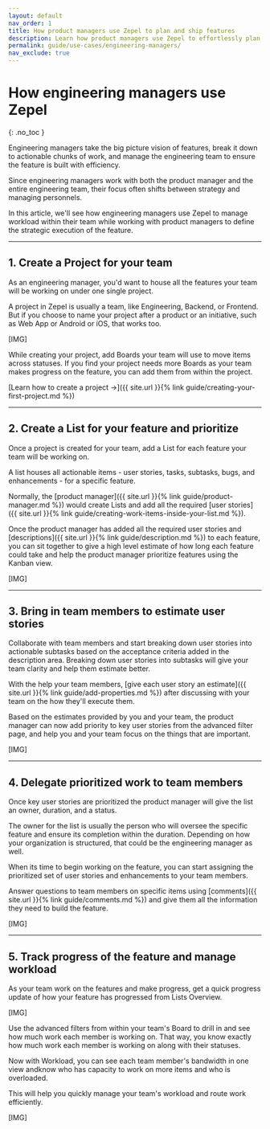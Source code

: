 ```yaml
---
layout: default
nav_order: 1
title: How product managers use Zepel to plan and ship features
description: Learn how product managers use Zepel to effortlessly plan, prioritize, and work with multiple teams to ship quality features on time.
permalink: guide/use-cases/engineering-managers/
nav_exclude: true
---
```

# How engineering managers use Zepel
{: .no_toc }

Engineering managers take the big picture vision of features, break it down to actionable chunks of work, and manage the engineering team to ensure the feature is built with efficiency.


Since engineering managers work with both the product manager and the entire engineering team, their focus often shifts between strategy and managing personnels.

In this article, we'll see how engineering managers use Zepel to manage workload within their team while working with product managers to define the strategic execution of the feature.

---

## 1. Create a Project for your team

As an engineering manager, you'd want to house all the features your team will be working on under one single project. 

A project in Zepel is usually a team, like Engineering, Backend, or Frontend. But if you choose to name your project after a product or an initiative, such as Web App or Android or iOS, that works too.

[IMG]

While creating your project, add Boards your team will use to move items across statuses. If you find your project needs more Boards as your team makes progress on the feature, you can add them from within the project.

[Learn how to create a project ->]({{ site.url }}{% link guide/creating-your-first-project.md %})

---

## 2. Create a List for your feature and prioritize

Once a project is created for your team, add a List for each feature your team will be working on. 

A list houses all actionable items - user stories, tasks, subtasks, bugs, and enhancements - for a specific feature. 

Normally, the [product manager]({{ site.url }}{% link guide/product-manager.md %}) would create Lists and add all the required [user stories]({{ site.url }}{% link guide/creating-work-items-inside-your-list.md %}). 

Once the product manager has added all the required user stories and [descriptions]({{ site.url }}{% link guide/description.md %}) to each feature, you can sit together to give a high level estimate of how long each feature could take and help the product manager prioritize features using the Kanban view.

[IMG]

---

## 3. Bring in team members to estimate user stories

Collaborate with team members and start breaking down user stories into actionable subtasks based on the acceptance criteria added in the description area. Breaking down user stories into subtasks will give your team clarity and help them estimate better.

With the help your team members, [give each user story an estimate]({{ site.url }}{% link guide/add-properties.md %}) after discussing with your team on the how they'll execute them.

Based on the estimates provided by you and your team, the product manager can now add priority to key user stories from the advanced filter page, and help you and your team focus on the things that are important.

[IMG]

---

## 4. Delegate prioritized work to team members

Once key user stories are prioritized the product manager will give the list an owner, duration, and a status. 

The owner for the list is usually the person who will oversee the specific feature and ensure its completion within the duration. Depending on how your organization is structured, that could be the engineering manager as well.

When its time to begin working on the feature, you can start assigning the prioritized set of user stories and enhancements to your team members.

Answer questions to team members on specific items using [comments]({{ site.url }}{% link guide/comments.md %}) and give them all the information they need to build the feature. 

[IMG]

---

## 5. Track progress of the feature and manage workload

As your team work on the features and make progress, get a quick progress update of how your feature has progressed from Lists Overview.

[IMG]

Use the advanced filters from within your team's Board to drill in and see how much work each member is working on. That way, you know exactly how much work each member is working on along with their statuses.

Now with Workload, you can see each team member's bandwidth in one view andknow who has capacity to work on more items and who is overloaded.

This will help you quickly manage your team's workload and route work efficiently.

[IMG]
